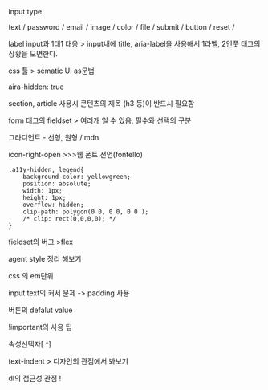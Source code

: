 input type

text / password / email / image / color / file / submit / button / reset / 

label  input과 1대1 대응 > input내에 title, aria-label을 사용해서 1라벨, 2인풋 태그의 상황을 모면한다.

css 툴 > sematic UI as문법



aira-hidden: true



section, article 사용시 콘텐츠의 제목 (h3 등)이 반드시 필요함

form 태그의 fieldset > 여러개 일 수 있음, 필수와 선택의 구분

그라디언트 - 선형, 원형 / mdn 

icon-right-open >>>웹 폰트 선언(fontello)

```
.a11y-hidden, legend{
    background-color: yellowgreen;
    position: absolute;
    width: 1px;
    height: 1px;
    overflow: hidden;
    clip-path: polygon(0 0, 0 0, 0 0 );
    /* clip: rect(0,0,0,0); */
}
```

fieldset의 버그 >flex

agent style 정리 해보기

css 의 em단위

input text의 커서 문제 -> padding 사용

버튼의 defalut value

!important의 사용 팁

속성선택자[ ^]

text-indent > 디자인의 관점에서 봐보기

dl의 접근성 관점 !
